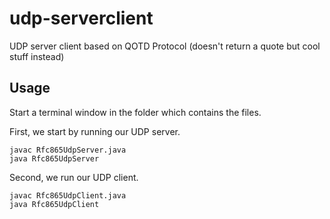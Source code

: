 # udp-serverclient
UDP server client based on QOTD Protocol (doesn't return a quote but cool stuff instead)

## Usage

Start a terminal window in the folder which contains the files.

First, we start by running our UDP server.
```
javac Rfc865UdpServer.java
java Rfc865UdpServer
```

Second, we run our UDP client.
```
javac Rfc865UdpClient.java
java Rfc865UdpClient
```
